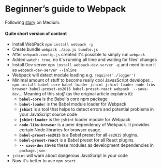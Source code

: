 # Beginner’s guide to Webpack

Following [story](https://medium.com/@dabit3/beginner-s-guide-to-webpack-b1f1a3638460#.ijtu08fj7) on Medium.

#### Quite short version of content

- Install WebPack `npm install webpack -g`
- Create bundle `webpack ./app.js bundle.js`
- After `webpack.config.js` created it's possible to simply run `webpack`
- Added `watch: true`, no it's running all time and waiting for files' changes
- Install Dev server `npm install webpack-dev-server -g` and need to run it as `webpack-dev-server --inline`
- Webpack will detect module loading e.g. `require('./logger')`
- Minimal amount of stuff to become really cool JavasScript developer… `npm install babel-core babel-loader jshint jshint-loader node-libs-browser babel-preset-es2015 babel-preset-react webpack  --save-dev`... Meaning of this _stuff_ (as the original article explains it):
  * **`babel-core`** is the Babel's core npm package
  * **`babel-loader`** is the Babel module loader for Webpack
  * **`jshint`** is a tool that helps to detect errors and potential problems in your JavaScript source code
  * **`jshint-loader`** is the `jshint` loader module for Webpack
  * **`node-libs-browser`** is a peer dependency of Webpack. It provides certain Node libraries for browser usage.
  * **`babel-preset-es2015`** is a Babel preset for all `es2015` plugins.
  * **`babel-preset-react`** is a Babel preset for all React plugins.
  * **`-- save-dev`** saves these modules as development dependencies in `package.json`
- `jshint` will warn about dangerous JavaScript in your code
- Now it's better to use `npm start`
